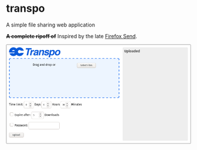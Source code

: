 # transpo
A simple file sharing web application

<b><s>A complete ripoff of</s></b> Inspired by the late [Firefox Send](https://github.com/mozilla/send).

![screenshot of frontend](screenshot.png)
